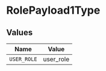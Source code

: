 # RolePayload1Type


## Values

| Name        | Value       |
| ----------- | ----------- |
| `USER_ROLE` | user_role   |